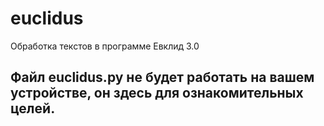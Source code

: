 # euclidus
Обработка текстов в программе Евклид 3.0

## Файл euclidus.py не будет работать на вашем устройстве, он здесь для ознакомительных целей.
